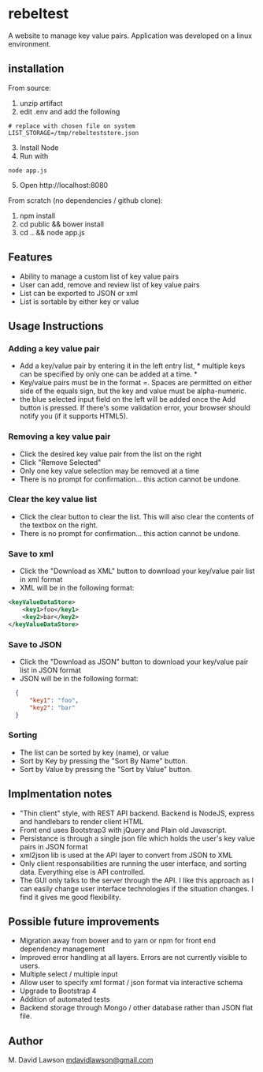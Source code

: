 # rebeltest
A website to manage key value pairs. Application was developed on a linux environment.

## installation
From source:
  1. unzip artifact
  2. edit .env and add the following
  ```
  # replace with chosen file on system
  LIST_STORAGE=/tmp/rebelteststore.json
  ```
  3. Install Node
  4. Run with
  ```
  node app.js
  ```
  5. Open http://localhost:8080

From scratch (no dependencies / github clone):
  1. npm install
  2. cd public && bower install
  3. cd .. && node app.js

## Features
  * Ability to manage a custom list of key value pairs
  * User can add, remove and review list of key value pairs
  * List can be exported to JSON or xml
  * List is sortable by either key or value

## Usage Instructions
### Adding a key value pair
  * Add a key/value pair by entering it in the left entry list, * multiple keys can be specified by only one can be added at a time. *
  * Key/value pairs must be in the format <key>=<value>. Spaces are permitted on either side of the equals sign, but the key and value must be alpha-numeric.
  * the blue selected input field on the left will be added once the Add button is pressed. If there's some validation error, your browser should notify you (if it supports HTML5).

### Removing a key value pair
  * Click the desired key value pair from the list on the right
  * Click "Remove Selected"
  * Only one key value selection may be removed at a time
  * There is no prompt for confirmation... this action cannot be undone.

### Clear the key value list
  * Click the clear button to clear the list. This will also clear the contents of the textbox on the right.
  * There is no prompt for confirmation... this action cannot be undone.

### Save to xml
  * Click the "Download as XML" button to download your key/value pair list in xml format
  * XML will be in the following format:
  ```xml
  <keyValueDataStore>
      <key1>foo</key1>
      <key2>bar</key2>
  </keyValueDataStore>
  ```
### Save to JSON
  * Click the "Download as JSON" button to download your key/value pair list in JSON format
  * JSON will be in the following format:
  ```json
    {
        "key1": "foo",
        "key2": "bar"
    }
  ```
### Sorting
  * The list can be sorted by key (name), or value
  * Sort by Key by pressing the "Sort By Name" button.
  * Sort by Value by pressing the "Sort by Value" button.

## Implmentation notes
  * "Thin client" style, with REST API backend. Backend is NodeJS, express and handlebars to render client HTML
  * Front end uses Bootstrap3 with jQuery and Plain old Javascript.
  * Persistance is through a single json file which holds the user's key value pairs in JSON format
  * xml2json lib is used at the API layer to convert from JSON to XML
  * Only client responsabilities are running the user interface, and sorting data. Everything else is API controlled.
  * The GUI only talks to the server through the API. I like this approach as I can easily change user interface technologies if the situation changes. I find it gives me good flexibility.

## Possible future improvements
  * Migration away from bower and to yarn or npm for front end dependency management
  * Improved error handling at all layers. Errors are not currently visible to users.
  * Multiple select / multiple input
  * Allow user to specify xml format / json format via interactive schema
  * Upgrade to Bootstrap 4
  * Addition of automated tests
  * Backend storage through Mongo / other database rather than JSON flat file.

## Author
M. David Lawson
mdavidlawson@gmail.com
